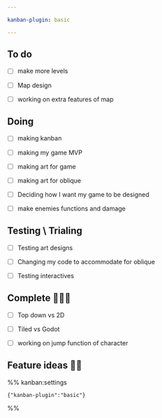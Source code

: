 ```yaml
---

kanban-plugin: basic

---
```


## To do

- [ ] make more levels
- [ ] Map design
- [ ] working on extra features of map


## Doing

- [ ] making kanban
- [ ] making my game MVP
- [ ] making art for game
- [ ] making art for oblique
- [ ] Deciding how I want my game to be designed
- [ ] make enemies functions and damage


## Testing \ Trialing

- [ ] Testing art designs
- [ ] Changing my code to accommodate for oblique
- [ ] Testing interactives


## Complete 🎈🎉✨

- [ ] Top down vs 2D
- [ ] Tiled vs Godot
- [ ] working on jump function of character


## 



## Feature ideas 🧐🧐





%% kanban:settings
```
{"kanban-plugin":"basic"}
```
%%